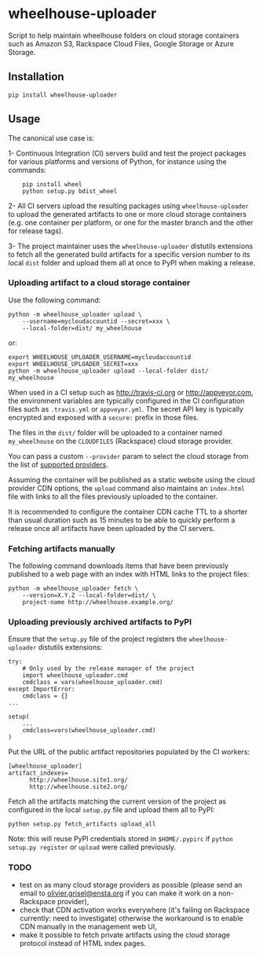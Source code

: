 wheelhouse-uploader
===================

Script to help maintain wheelhouse folders on cloud storage containers such as
Amazon S3, Rackspace Cloud Files, Google Storage or Azure Storage.

## Installation

    pip install wheelhouse-uploader

## Usage

The canonical use case is:

1- Continuous Integration (CI) servers build and test the project packages for
   various platforms and versions of Python, for instance using the commands:

        pip install wheel
        python setup.py bdist_wheel

2- All CI servers upload the resulting packages using `wheelhouse-uploader`
   to upload the generated artifacts to one or more cloud storage containers
   (e.g. one container per platform, or one for the master branch and the other
   for release tags).

3- The project maintainer uses the `wheelhouse-uploader` distutils extensions
   to fetch all the generated build artifacts for a specific version number to
   its local `dist` folder and upload them all at once to PyPI when
   making a release.


### Uploading artifact to a cloud storage container

Use the following command:

    python -m wheelhouse_uploader upload \
        --username=mycloudaccountid --secret=xxx \
        --local-folder=dist/ my_wheelhouse

or:

    export WHEELHOUSE_UPLOADER_USERNAME=mycloudaccountid
    export WHEELHOUSE_UPLOADER_SECRET=xxx
    python -m wheelhouse_uploader upload --local-folder dist/ my_wheelhouse

When used in a CI setup such as http://travis-ci.org or http://appveyor.com,
the environment variables are typically configured in the CI configuration
files such as `.travis.yml` or `appveyor.yml`. The secret API key is typically
encrypted and exposed with a `secure:` prefix in those files.

The files in the `dist/` folder will be uploaded to a container named
`my_wheelhouse` on the `CLOUDFILES` (Rackspace) cloud storage provider.

You can pass a custom `--provider` param to select the cloud storage from
the list of [supported providers](
https://libcloud.readthedocs.org/en/latest/storage/supported_providers.html).

Assuming the container will be published as a static website using the cloud
provider CDN options, the `upload` command also maintains an `index.html` file
with links to all the files previously uploaded to the container.

It is recommended to configure the container CDN cache TTL to a shorter than
usual duration such as 15 minutes to be able to quickly perform a release once
all artifacts have been uploaded by the CI servers.


### Fetching artifacts manually

The following command downloads items that have been previously published to a
web page with an index with HTML links to the project files:

    python -m wheelhouse_uploader fetch \
        --version=X.Y.Z --local-folder=dist/ \
        project-name http://wheelhouse.example.org/


### Uploading previously archived artifacts to PyPI

Ensure that the `setup.py` file of the project registers the
`wheelhouse-uploader` distutils extensions:

    try:
        # Only used by the release manager of the project
        import wheelhouse_uploader.cmd
        cmdclass = vars(wheelhouse_uploader.cmd)
    except ImportError:
        cmdclass = {}
    ...

    setup(
        ...
        cmdclass=vars(wheelhouse_uploader.cmd)
    )

Put the URL of the public artifact repositories populated by the CI workers:

    [wheelhouse_uploader]
    artifact_indexes=
          http://wheelhouse.site1.org/
          http://wheelhouse.site2.org/


Fetch all the artifacts matching the current version of the project as
configured in the local `setup.py` file and upload them all to PyPI:

    python setup.py fetch_artifacts upload_all

Note: this will reuse PyPI credentials stored in `$HOME/.pypirc` if
`python setup.py register` or `upload` were called previously.


### TODO

- test on as many cloud storage providers as possible (please send an email to
  olivier.grisel@ensta.org if you can make it work on a non-Rackspace provider),
- check that CDN activation works everywhere (it's failing on Rackspace
  currently: need to investigate) otherwise the workaround is to enable CDN
  manually in the management web UI,
- make it possible to fetch private artifacts using the cloud storage protocol
  instead of HTML index pages.
